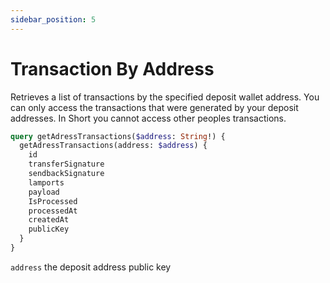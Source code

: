 ```yaml
---
sidebar_position: 5
---
```



# Transaction By Address
Retrieves a list of transactions by the specified deposit wallet address. You can only access the transactions that were generated by your deposit addresses. In Short you cannot access other peoples transactions.

```graphql
query getAdressTransactions($address: String!) {
  getAdressTransactions(address: $address) {
    id
    transferSignature
    sendbackSignature
    lamports
    payload
    IsProcessed
    processedAt
    createdAt
    publicKey
  }
}
```

`address` the deposit address public key